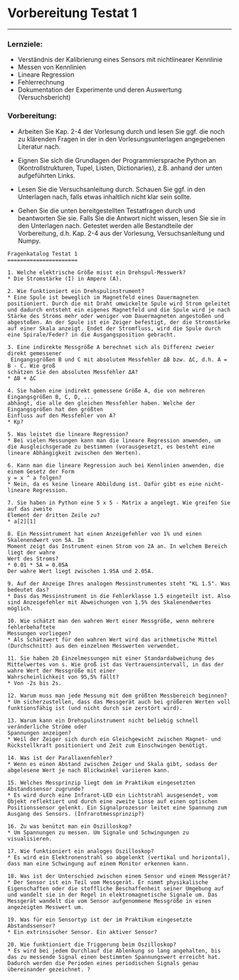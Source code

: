 # Vorbereitung Testat 1

------

### Lernziele:

- Verständnis der Kalibrierung eines Sensors mit nichtlinearer Kennlinie
- Messen von Kennlinien
- Lineare Regression
- Fehlerrechnung
- Dokumentation der Experimente und deren Auswertung (Versuchsbericht)

### **Vorbereitung:**

*  Arbeiten Sie Kap. 2-4 der Vorlesung durch und lesen Sie ggf. die noch zu klärenden Fragen in der in den Vorlesungsunterlagen angegebenen Literatur nach.
* Eignen Sie sich die Grundlagen der Programmiersprache Python an (Kontrollstrukturen, Tupel, Listen, Dictionaries), z.B. anhand der unten aufgeführten Links.
* Lesen Sie die Versuchsanleitung durch. Schauen Sie ggf. in den Unterlagen nach, falls etwas inhaltlich nicht klar sein sollte.

* Gehen Sie die unten bereitgestellten Testatfragen durch und beantworten Sie sie. Falls Sie die Antwort nicht wissen, lesen Sie sie in den Unterlagen nach. Getestet werden alle Bestandteile der Vorbereitung, d.h. Kap. 2-4 aus der Vorlesung, Versuchsanleitung und Numpy.

```
Fragenkatalog Testat 1
======================

1. Welche elektrische Größe misst ein Drehspul-Messwerk?
* Die Stromstärke (I) in Ampere (A).

2. Wie funktioniert ein Drehspulinstrument?
* Eine Spule ist beweglich im Magnetfeld eines Dauermagneten positioniert. Durch die mit Draht umwickelte Spule wird Strom geleitet und dadurch entsteht ein eigenes Magnetfeld und die Spule wird je nach Stärke des Stroms mehr oder weniger vom Dauermagneten angestoßen und abgestoßen. An der Spule ist ein Zeiger befestigt, der die Stromstärke auf einer Skala anzeigt. Endet der Stromfluss, wird die Spule durch eine Spirale/Feder? in die Ausgangsposition gebracht.

3. Eine indirekte Messgröße A berechnet sich als Differenz zweier direkt gemessener 
 Eingangsgrößen B und C mit absolutem Messfehler ΔB bzw. ΔC, d.h. A = B - C. Wie groß 
schätzen Sie den absoluten Messfehler ΔA?
* ΔB + ΔC

4. Sie haben eine indirekt gemessene Größe A, die von mehreren Eingangsgrößen B, C, D, ... 
abhängt, die alle den gleichen Messfehler haben. Welche der Eingangsgrößen hat den größten 
Einfluss auf den Messfehler von A?
* Kp?

5. Was leistet die lineare Regression?
* Bei vielen Messungen kann man die lineare Regression anwenden, um die Ausgleichsgerade zu bestimmen (vorausgesetzt, es besteht eine lineare Abhängigkeit zwischen den Werten).

6. Kann man die lineare Regression auch bei Kennlinien anwenden, die einem Gesetz der Form
y = x ^ a folgen?
* Nein, da es keine lineare Abbildung ist. Dafür gibt es eine nicht-lineare Regression.

7. Sie haben in Python eine 5 x 5 - Matrix a angelegt. Wie greifen Sie auf das zweite 
Element der dritten Zeile zu?
* a[2][1]

8. Ein Messintrument hat einen Anzeigefehler von 1% und einen Skalenendwert von 5A. Im 
Moment zeigt das Instrument einen Strom von 2A an. In welchem Bereich liegt der wahre 
Wert des Stroms?
* 0.01 * 5A = 0.05A
Der wahre Wert liegt zwischen 1.95A und 2.05A.

9. Auf der Anzeige Ihres analogen Messinstrumentes steht "KL 1.5". Was bedeutet das?
* Dass das Messinstrument in die Fehlerklasse 1.5 eingeteilt ist. Also sind Anzeigefehler mit Abweichungen von 1.5% des Skalenendwertes möglich.

10. Wie schätzt man den wahren Wert einer Messgröße, wenn mehrere fehlerbehaftete 
Messungen vorliegen?
* Als Schätzwert für den wahren Wert wird das arithmetische Mittel (Durchschnitt) aus den einzelnen Messwerten verwendet. 

11. Sie haben 20 Einzelmessungen mit einer Standardabweichung des Mittelwertes von s. Wie groß ist das Vertrauensintervall, in das der wahre Wert der Messgröße mit einer 
Wahrscheinlichkeit von 95,5% fällt?
* Von -2s bis 2s.

12. Warum muss man jede Messung mit dem größten Messbereich beginnen?
* Um sicherzustellen, dass das Messgerät auch bei größeren Werten voll funktionsfähig ist (und nicht durch sie zerstört wird).

13. Warum kann ein Drehspulinstrument nicht beliebig schnell veränderliche Ströme oder 
Spannungen anzeigen?
* Weil der Zeiger sich durch ein Gleichgewicht zwischen Magnet- und Rückstellkraft positioniert und Zeit zum Einschwingen benötigt.

14. Was ist der Parallaxenfehler?
* Wenn es einen Abstand zwischen Zeiger und Skala gibt, sodass der abgelesene Wert je nach Blickwinkel variieren kann.

15. Welches Messprinzip liegt dem im Praktikum eingesetzten Abstandssensor zugrunde?
* Es wird durch eine Infrarot-LED ein Lichtstrahl ausgesendet, vom Objekt reflektiert und durch eine zweite Linse auf einen optischen Positionssensor gelenkt. Ein Signalprozessor leitet eine Spannung zum Ausgang des Sensors. (Infrarotmessprinzip?)

16. Zu was benützt man ein Oszilloskop?
* Um Spannungen zu messen. Um Signale und Schwingungen zu visualisieren. 

17. Wie funktioniert ein analoges Oszilloskop?
* Es wird ein Elektronenstrahl so abgelenkt (vertikal und horizontal), dass man eine Schwingung auf einem Monitor erkennen kann.

18. Was ist der Unterschied zwischen einem Sensor und einem Messgerät?
* Der Sensor ist ein Teil vom Messgerät. Er nimmt physikalische Eigenschaften oder die stoffliche Beschaffenheit seiner Umgebung auf und wandelt sie in der Regel in elektromagnetische Signale um. Das Messgerät wandelt die vom Sensor aufgenommene Messgröße in einen angezeigten Messwert um.

19. Was für ein Sensortyp ist der im Praktikum eingesetzte Abstandssensor?
* Ein extrinsischer Sensor. Ein aktiver Sensor?

20. Wie funktioniert die Triggerung beim Oszilloskop?
* Es wird bei jedem Durchlauf die Ablenkung so lang angehalten, bis das zu messende Signal einen bestimmten Spannungswert erreicht hat. Dadurch werden die Perioden eines periodischen Signals genau übereinander gezeichnet. ?
```

